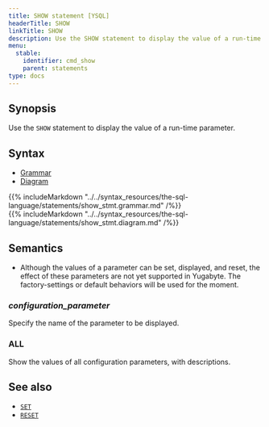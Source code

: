 ```yaml
---
title: SHOW statement [YSQL]
headerTitle: SHOW
linkTitle: SHOW
description: Use the SHOW statement to display the value of a run-time parameter.
menu:
  stable:
    identifier: cmd_show
    parent: statements
type: docs
---
```


## Synopsis

Use the `SHOW` statement to display the value of a run-time parameter.

## Syntax

<ul class="nav nav-tabs nav-tabs-yb">
  <li >
    <a href="#grammar" class="nav-link active" id="grammar-tab" data-toggle="tab" role="tab" aria-controls="grammar" aria-selected="true">
      <i class="fas fa-file-alt" aria-hidden="true"></i>
      Grammar
    </a>
  </li>
  <li>
    <a href="#diagram" class="nav-link" id="diagram-tab" data-toggle="tab" role="tab" aria-controls="diagram" aria-selected="false">
      <i class="fas fa-project-diagram" aria-hidden="true"></i>
      Diagram
    </a>
  </li>
</ul>

<div class="tab-content">
  <div id="grammar" class="tab-pane fade show active" role="tabpanel" aria-labelledby="grammar-tab">
    {{% includeMarkdown "../../syntax_resources/the-sql-language/statements/show_stmt.grammar.md" /%}}
  </div>
  <div id="diagram" class="tab-pane fade" role="tabpanel" aria-labelledby="diagram-tab">
    {{% includeMarkdown "../../syntax_resources/the-sql-language/statements/show_stmt.diagram.md" /%}}
  </div>
</div>

## Semantics

- Although the values of a parameter can be set, displayed, and reset, the effect of these parameters are not yet supported in Yugabyte. The factory-settings or default behaviors will be used for the moment.

### *configuration_parameter*

Specify the name of the parameter to be displayed.

### ALL

Show the values of all configuration parameters, with descriptions.

## See also

- [`SET`](../cmd_set)
- [`RESET`](../cmd_reset)
